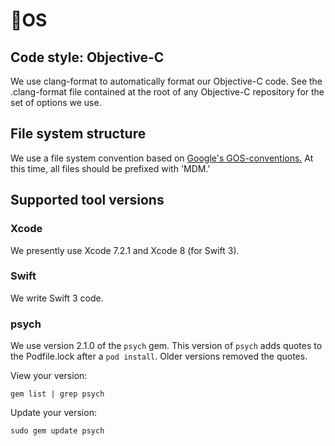 # OS

## Code style: Objective-C

We use clang-format to automatically format our Objective-C code. See the .clang-format file contained at the root of any Objective-C repository for the set of options we use.

## File system structure

We use a file system convention based on [Google's GOS-conventions.](https://github.com/google/GOS-conventions) At this time, all files should be prefixed with 'MDM.'

## Supported tool versions

### Xcode

We presently use Xcode 7.2.1 and Xcode 8 (for Swift 3).

### Swift

We write Swift 3 code.

### psych

We use version 2.1.0 of the `psych` gem. This version of `psych` adds quotes to the Podfile.lock after a `pod install`. Older versions removed the quotes.

View your version:

    gem list | grep psych

Update your version:

    sudo gem update psych